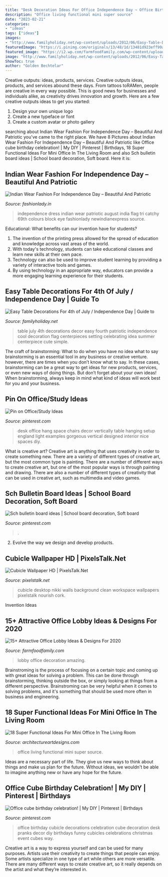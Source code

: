 ```yaml
---
title: "Desk Decoration Ideas For Office Independence Day ~ Office Birthday Cubicle Decorations Celebration Cube Decoration Desk Pranks Decor Diy Birthdays Funny Cubicles Celebrations Christmas Event Cubes Way"
description: "Office living functional mini super source"
date: "2023-02-21"
categories:
- "ideas"
tags: ["ideas"]
images:
- "http://www.familyholiday.net/wp-content/uploads/2012/06/Easy-Table-Decorations-For-4th-of-July-Independence-Day-_25.jpg"
featuredImage: "https://i.pinimg.com/originals/13/48/1d/13481d923eff99a0993ebc584096bf85.jpg"
featured_image: "https://i2.wp.com/farmfoodfamily.com/wp-content/uploads/2019/06/best-office-lobby-design-ideas.png?resize=735%2C1102&amp;ssl=1"
image: "http://www.familyholiday.net/wp-content/uploads/2012/06/Easy-Table-Decorations-For-4th-of-July-Independence-Day-_25.jpg"
ShowToc: true
author: "Golden Bechtelar"
---
```



Creative outputs: ideas, products, services.
Creative outputs ideas, products, and services abound these days. From tattoos toRAMen, people are creative in every way possible. This is good news for businesses and individuals alike, as creativity drives innovation and growth. Here are a few creative outputs ideas to get you started:
1. Design your own unique logo
2. Create a new typeface or font
3. Create a custom avatar or photo gallery

	

		
searching about Indian Wear Fashion For Independence Day – Beautiful And Patriotic you've came to the right place. We have 8 Pictures about Indian Wear Fashion For Independence Day – Beautiful And Patriotic like Office cube birthday celebration! | My DIY | Pinterest | Birthdays, 18 Super Functional Ideas For Mini Office In The Living Room and also Sch bulletin board ideas | School board decoration, Soft board. Here it is:
		
    
## Indian Wear Fashion For Independence Day – Beautiful And Patriotic

<img loading=lazy src="https://www.fashionlady.in/wp-content/uploads/2015/08/independence-day-best-clothing.jpg" onerror="this.onerror=null;this.src='https://tse3.mm.bing.net/th?id=OIP.tE6aD8toOV6BHitoLJS1CAHaEU&amp;pid=15.1';" alt="Indian Wear Fashion For Independence Day – Beautiful And Patriotic">

_Source: fashionlady.in_

>independence dress indian wear patriotic august india flag tri catchy 69th colours block eye fashionlady newindianexpress source. 

	

Educational: What benefits can our invention have for students?
1. The invention of the printing press allowed for the spread of education and knowledge across vast areas of the world.
2. With today's technology, students can take educational classes and learn new skills at their own pace.
3. Technology can also be used to improve student learning by providing a variety of interactive tools and games.
4. By using technology in an appropriate way, educators can provide a more engaging learning experience for their students.

    
## Easy Table Decorations For 4th Of July / Independence Day | Guide To

<img loading=lazy src="http://www.familyholiday.net/wp-content/uploads/2012/06/Easy-Table-Decorations-For-4th-of-July-Independence-Day-_25.jpg" onerror="this.onerror=null;this.src='https://tse2.mm.bing.net/th?id=OIP.4NPCdfgrTvy7xm7_bDgX5QHaJ4&amp;pid=15.1';" alt="Easy Table Decorations For 4th of July / Independence Day | Guide to">

_Source: familyholiday.net_

>table july 4th decorations decor easy fourth patriotic independence cool decoration flag centerpieces setting celebrating idea summer centerpiece cute simple. 

	

The craft of brainstorming: What to do when you have no idea what to say
brainstorming is an essential tool in any business or creative venture. however, there are times when you don’t know what to say. In these cases, brainstorming can be a great way to get ideas for new products, services, or even new ways of doing things. But don’t forget about your own ideas! When brainstorming, always keep in mind what kind of ideas will work best for you and your business.

    
## Pin On Office/Study Ideas

<img loading=lazy src="https://i.pinimg.com/originals/c8/26/15/c82615a72578fda4b306a61a0efe31e8.jpg" onerror="this.onerror=null;this.src='https://tse3.mm.bing.net/th?id=OIP.kdaAF5KCJuJEJCSho_Md1QHaKD&amp;pid=15.1';" alt="Pin on Office/Study Ideas">

_Source: pinterest.com_

>desk office hang space chairs decor vertically table hanging setup england light examples gorgeous vertical designed interior nice spaces diy. 

	

What is creative art?
Creative art is anything that uses creativity in order to create something new. There are a variety of different types of creative art, but the most common type is painting. There are a number of different ways to create creative art, but one of the most popular ways is through painting and drawing. There are also a number of different types of creativity that can be used in creative art, such as multimedia and video games.

    
## Sch Bulletin Board Ideas | School Board Decoration, Soft Board

<img loading=lazy src="https://i.pinimg.com/originals/13/48/1d/13481d923eff99a0993ebc584096bf85.jpg" onerror="this.onerror=null;this.src='https://tse3.mm.bing.net/th?id=OIP.6SCAuBP4bu1n95ChY3gamQHaJ4&amp;pid=15.1';" alt="Sch bulletin board ideas | School board decoration, Soft board">

_Source: pinterest.com_

>. 

	

2. Evolve the way we design and develop products.

    
## Cubicle Wallpaper HD | PixelsTalk.Net

<img loading=lazy src="https://www.pixelstalk.net/wp-content/uploads/2016/06/Desktop-Cubicle-Wallpaper-HD.jpg" onerror="this.onerror=null;this.src='https://tse1.mm.bing.net/th?id=OIP.Pzqc9rJqsLAIJRjrjHhENQHaFj&amp;pid=15.1';" alt="Cubicle Wallpaper HD | PixelsTalk.Net">

_Source: pixelstalk.net_

>cubicle desktop nikki walls background clean workspace wallpapers pixelstalk nourish cork. 

	

Invention Ideas

    
## 15+ Attractive Office Lobby Ideas &amp; Designs For 2020

<img loading=lazy src="https://i2.wp.com/farmfoodfamily.com/wp-content/uploads/2019/06/best-office-lobby-design-ideas.png?resize=735%2C1102&amp;ssl=1" onerror="this.onerror=null;this.src='https://tse3.mm.bing.net/th?id=OIP.dfPkEoz2KkGu9ZfALJ0rdgHaLG&amp;pid=15.1';" alt="15+ Attractive Office Lobby Ideas &amp; Designs For 2020">

_Source: farmfoodfamily.com_

>lobby office decoration amazing. 

	

Brainstroming is the process of focusing on a certain topic and coming up with great ideas for solving a problem. This can be done through brainstorming, thinking outside the box, or simply looking at things from a different perspective. Brainstroming can be very helpful when it comes to solving problems, and it's something that should be used more often in business and engineering.

    
## 18 Super Functional Ideas For Mini Office In The Living Room

<img loading=lazy src="http://www.architectureartdesigns.com/wp-content/uploads/2016/08/6-57.jpg" onerror="this.onerror=null;this.src='https://tse4.mm.bing.net/th?id=OIP.hyZS0u6zXFmuLrHfE1e-EwHaF7&amp;pid=15.1';" alt="18 Super Functional Ideas For Mini Office In The Living Room">

_Source: architectureartdesigns.com_

>office living functional mini super source. 

	

Ideas are a necessary part of life. They give us new ways to think about things and make us plan for the future. Without ideas, we wouldn't be able to imagine anything new or have any hope for the future.

    
## Office Cube Birthday Celebration! | My DIY | Pinterest | Birthdays

<img loading=lazy src="https://s-media-cache-ak0.pinimg.com/736x/d8/95/8d/d8958df5bda0b7f54df93ac9f5b81cac.jpg" onerror="this.onerror=null;this.src='https://tse4.mm.bing.net/th?id=OIP.vgAW-erzoFTGxHaUI_veTgHaJ3&amp;pid=15.1';" alt="Office cube birthday celebration! | My DIY | Pinterest | Birthdays">

_Source: pinterest.com_

>office birthday cubicle decorations celebration cube decoration desk pranks decor diy birthdays funny cubicles celebrations christmas event cubes way. 

	

Creative art is a way to express yourself and can be used for many purposes. Artists use their creativity to create things that people can enjoy. Some artists specialize in one type of art while others are more versatile. There are many different ways to create creative art, so it really depends on the artist and what they’re interested in.

